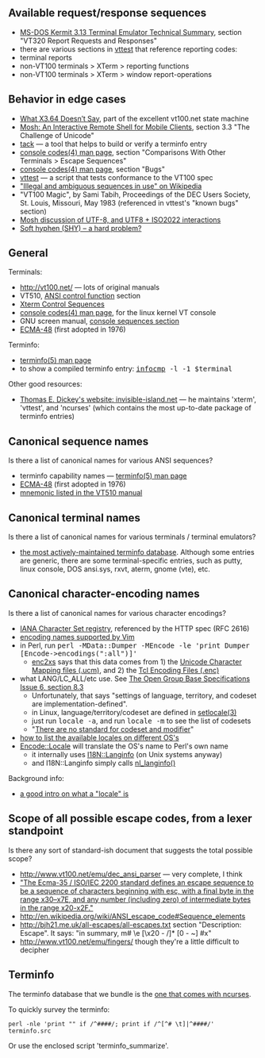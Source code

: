 ## Available request/response sequences

* [MS-DOS Kermit 3.13 Terminal Emulator Technical Summary](http://www.columbia.edu/kermit/ftp/a/msvibm.vt), section "VT320 Report Requests and Responses"
* there are various sections in [vttest](http://invisible-island.net/vttest/) that reference reporting codes:
 * terminal reports
 * non-VT100 terminals > XTerm > reporting functions
 * non-VT100 terminals > XTerm > window report-operations

## Behavior in edge cases

* [What X3.64 Doesn’t Say](http://www.vt100.net/emu/dec_ansi_parser#GAPS), part of the excellent vt100.net state machine
* [Mosh: An Interactive Remote Shell for Mobile Clients](http://mosh.mit.edu/mosh-paper-draft.pdf), section 3.3 "The Challenge of Unicode"
* [tack](http://invisible-island.net/ncurses/tack/tack.html) — a tool that helps to build or verify a terminfo entry
* [console codes(4) man page](http://www.kernel.org/doc/man-pages/online/pages/man4/console_codes.4.html), section "Comparisons With Other Terminals > Escape Sequences"
* [console codes(4) man page](http://www.kernel.org/doc/man-pages/online/pages/man4/console_codes.4.html#BUGS), section "Bugs"
* [vttest](http://invisible-island.net/vttest/) — a script that tests conformance to the VT100 spec
* ["Illegal and ambiguous sequences in use" on Wikipedia](http://en.wikipedia.org/wiki/ANSI_escape_code#Illegal_and_ambiguous_sequences_in_use)
* "VT100 Magic", by Sami Tabih, Proceedings of the DEC Users Society, St. Louis, Missouri, May 1983  (referenced in vttest's "known bugs" section)
* [Mosh discussion of UTF-8, and UTF8 + ISO2022 interactions](http://mosh.mit.edu/#techinfo)
* [Soft hyphen (SHY) – a hard problem?](http://www.cs.tut.fi/~jkorpela/shy.html)

## General

Terminals:
* http://vt100.net/ — lots of original manuals
 * VT510, [ANSI control function](http://www.vt100.net/docs/vt510-rm/chapter4#S4.6) section
* [Xterm Control Sequences](http://www.xfree86.org/current/ctlseqs.html)
* [console codes(4) man page](http://www.kernel.org/doc/man-pages/online/pages/man4/console_codes.4.html), for the linux kernel VT console
* GNU screen manual, [console sequences section](http://www.gnu.org/software/screen/manual/html_node/Control-Sequences.html)
* [ECMA-48](http://www.ecma-international.org/publications/standards/Ecma-048.htm)  (first adopted in 1976)

Terminfo:
* [terminfo(5) man page](http://www.manpages.info/linux/terminfo.5.html)
* to show a compiled terminfo entry: <tt>[infocmp](http://man.cx/infocmp) -l -1 $terminal</tt>

Other good resources:
* [Thomas E. Dickey's website: invisible-island.net](http://invisible-island.net/) — he maintains 'xterm', 'vttest', and 'ncurses' (which contains the most up-to-date package of terminfo entries)

## Canonical sequence names

Is there a list of canonical names for various ANSI sequences?

* terminfo capability names — [terminfo(5) man page](http://www.manpages.info/linux/terminfo.5.html)
* [ECMA-48](http://www.ecma-international.org/publications/standards/Ecma-048.htm)  (first adopted in 1976)
* [mnemonic listed in the VT510 manual](http://www.vt100.net/docs/vt510-rm/chapter4#S4.6)

## Canonical terminal names

Is there a list of canonical names for various terminals / terminal emulators?

* [the most actively-maintained terminfo database](http://invisible-island.net/ncurses/ncurses.faq.html#which_terminfo).  Although some entries are generic, there are some terminal-specific entries, such as putty, linux console, DOS ansi.sys, rxvt, aterm, gnome (vte), etc.

## Canonical character-encoding names

Is there a list of canonical names for various character encodings?

* [IANA Character Set registry](http://www.iana.org/assignments/character-sets), referenced by the HTTP spec  (RFC 2616)
* [encoding names supported by Vim](http://vimdoc.sourceforge.net/htmldoc/mbyte.html#encoding-values)
* in Perl, run <tt>perl -MData::Dumper -MEncode -le 'print Dumper [Encode->encodings(":all")]'</tt>
  * [enc2xs](http://perldoc.perl.org/enc2xs.html) says that this data comes from 1) the [Unicode Character Mapping files (.ucm)](https://metacpan.org/source/RJBS/perl-5.16.1/cpan/Encode/ucm), and 2) the [Tcl Encoding Files (.enc)](http://core.tcl.tk/tcl/dir?name=tools/encoding)
* what LANG/LC_ALL/etc use.  See [The Open Group Base Specifications Issue 6, section 8.3](http://pubs.opengroup.org/onlinepubs/009695399/basedefs/xbd_chap08.html#tag_08_02)
  * Unfortunately, that says "settings of language, territory, and codeset are implementation-defined".
  * in Linux, language/territory/codeset are defined in [setlocale(3)](http://manpages.ubuntu.com/manpages/precise/en/man3/setlocale.3.html)
  * just run <tt>locale -a</tt>, and run <tt>locale -m</tt> to see the list of codesets
  * "[There are no standard for codeset and modifier](http://www.debian.org/doc/manuals/intro-i18n/ch-locale.en.html)"
* [how to list the available locales on different OS's](http://perldoc.perl.org/perllocale.html#Finding-locales)
* [Encode::Locale](https://metacpan.org/module/Encode::Locale) will translate the OS's name to Perl's own name
  * it internally uses [I18N::Langinfo](https://metacpan.org/module/I18N::Langinfo)  (on Unix systems anyway)
  * and I18N::Langinfo simply calls [nl_langinfo()](http://manpages.ubuntu.com/manpages/precise/man3/nl_langinfo.3.html)

Background info:

* [a good intro on what a "locale" is](http://perldoc.perl.org/perllocale.html)

## Scope of all possible escape codes, from a lexer standpoint

Is there any sort of standard-ish document that suggests the total possible scope?

* http://www.vt100.net/emu/dec_ansi_parser — very complete, I think
* ["The Ecma-35 / ISO/IEC 2200 standard defines an escape sequence to be a sequence of characters beginning with esc, with a final byte in the range x30–x7E, and any number (including zero) of intermediate bytes in the range x20-x2F."](http://www.gnu.org/software/teseq/manual/html_node/Escape-Sequence-Recognition.html)
* http://en.wikipedia.org/wiki/ANSI_escape_code#Sequence_elements
* http://bjh21.me.uk/all-escapes/all-escapes.txt section "Description: Escape".  It says: "in summary, m# \e [\x20 - /]*  [0 - ~]  #x"
* http://www.vt100.net/emu/fingers/  though they're a little difficult to decipher

## Terminfo 

The terminfo database that we bundle is the [one that comes with ncurses](http://invisible-island.net/ncurses/ncurses.faq.html#which_terminfo).

To quickly survey the terminfo:

    perl -nle 'print "" if /^####/; print if /^[^# \t]|^####/' terminfo.src

Or use the enclosed script 'terminfo_summarize'.
